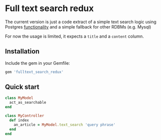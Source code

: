 # Full text search redux

The current version is just a code extract of a simple text search logic using  Postgres [functionality](http://www.postgresql.org/docs/8.3/static/textsearch.html) and a simple fallback for other RDBMs (e.g. Mysql)

For now the usage is limited, it expects a `title` and a `content` column.

## Installation 

Include the gem in your Gemfile:

```ruby
gem 'fulltext_search_redux'
```

## Quick start

```ruby
class MyModel
  act_as_searchable
end

class MyController
  def index
    an_article = MyModel.text_search 'query phrase'
  end
end
```
